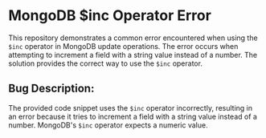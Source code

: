# MongoDB $inc Operator Error
This repository demonstrates a common error encountered when using the `$inc` operator in MongoDB update operations.  The error occurs when attempting to increment a field with a string value instead of a number.  The solution provides the correct way to use the `$inc` operator.

## Bug Description:
The provided code snippet uses the `$inc` operator incorrectly, resulting in an error because it tries to increment a field with a string value instead of a number.  MongoDB's `$inc` operator expects a numeric value.